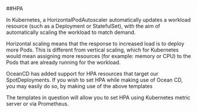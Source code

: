 ##HPA

In Kubernetes, a HorizontalPodAutoscaler automatically updates a workload resource (such as a Deployment or StatefulSet),
with the aim of automatically scaling the workload to match demand.

Horizontal scaling means that the response to increased load is to deploy more Pods. 
This is different from vertical scaling, which for Kubernetes would mean assigning 
more resources (for example: memory or CPU) to the Pods that are already running for the workload.



OceanCD has added support for HPA resources that target our SpotDeployments. 
If you wish to set HPA while making use of Ocean CD, you may easily do so, by making use of the above templates

The templates in question will allow you to set HPA using Kubernetes metric server or via Prometheus.

